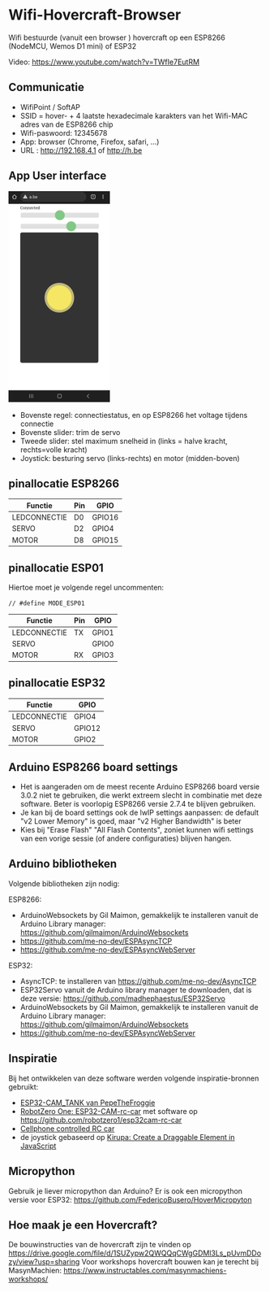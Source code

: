 # Wifi-Hovercraft-Browser
Wifi bestuurde (vanuit een browser ) hovercraft op een ESP8266 (NodeMCU, Wemos D1 mini) of ESP32

Video: https://www.youtube.com/watch?v=TWfIe7EutRM

## Communicatie
- WifiPoint / SoftAP
- SSID = hover- + 4 laatste hexadecimale karakters van het Wifi-MAC adres van de ESP8266 chip
- Wifi-paswoord: 12345678
- App: browser (Chrome, Firefox, safari, ...)
- URL : http://192.168.4.1 of http://h.be

## App User interface 
![Screenshot_browser_hovercraft.png](Screenshot_browser_hovercraft.png "Hover user interface")
- Bovenste regel: connectiestatus, en op ESP8266 het voltage tijdens connectie
- Bovenste slider: trim de servo
- Tweede slider: stel maximum snelheid in (links = halve kracht, rechts=volle kracht)
- Joystick: besturing servo (links-rechts) en motor (midden-boven)

## pinallocatie ESP8266
| Functie       | Pin | GPIO   |
| ------------- | --- | ------ |
| LEDCONNECTIE  | D0  | GPIO16 |
| SERVO         | D2  | GPIO4  |
| MOTOR         | D8  | GPIO15 |

## pinallocatie ESP01
Hiertoe moet je volgende regel uncommenten:
```
// #define MODE_ESP01
```

| Functie       | Pin | GPIO  |
| ------------- | --- | ----- |
| LEDCONNECTIE  | TX  | GPIO1 |
| SERVO         |     | GPIO0 |
| MOTOR         | RX  | GPIO3 |


## pinallocatie ESP32
| Functie       | GPIO   |
| ------------- | ------ |
| LEDCONNECTIE  | GPIO4  |
| SERVO         | GPIO12 |
| MOTOR         | GPIO2  |

## Arduino ESP8266 board settings
- Het is aangeraden om de meest recente Arduino ESP8266 board versie 3.0.2 niet te gebruiken, die werkt extreem slecht in combinatie met deze software. Beter is voorlopig ESP8266 versie 2.7.4 te blijven gebruiken.
- Je kan bij de board settings ook de lwIP settings aanpassen: de default "v2 Lower Memory" is goed, maar "v2 Higher Bandwidth" is beter
- Kies bij "Erase Flash" "All Flash Contents", zoniet kunnen wifi settings van een vorige sessie (of andere configuraties) blijven hangen.

## Arduino bibliotheken
Volgende bibliotheken zijn nodig:

ESP8266:
- ArduinoWebsockets by Gil Maimon, gemakkelijk te installeren vanuit de Arduino Library manager: https://github.com/gilmaimon/ArduinoWebsockets
- https://github.com/me-no-dev/ESPAsyncTCP
- https://github.com/me-no-dev/ESPAsyncWebServer

ESP32:
- AsyncTCP: te installeren van https://github.com/me-no-dev/AsyncTCP
- ESP32Servo vanuit de Arduino library manager te downloaden, dat is deze versie:  https://github.com/madhephaestus/ESP32Servo
- ArduinoWebsockets by Gil Maimon, gemakkelijk te installeren vanuit de Arduino Library manager: https://github.com/gilmaimon/ArduinoWebsockets
- https://github.com/me-no-dev/ESPAsyncWebServer

## Inspiratie
Bij het ontwikkelen van deze software werden volgende inspiratie-bronnen gebruikt: 
- [ESP32-CAM_TANK van PepeTheFroggie](https://github.com/PepeTheFroggie/ESP32CAM_RCTANK)
- [RobotZero One: ESP32-CAM-rc-car](https://robotzero.one/esp32-cam-rc-car/) met software op https://github.com/robotzero1/esp32cam-rc-car
- [Cellphone controlled RC car](https://github.com/neonious/lowjs_esp32_examples/tree/master/neonious_one/cellphone_controlled_rc_car) 
- de joystick gebaseerd op [Kirupa: Create a Draggable Element in JavaScript](https://www.kirupa.com/html5/drag.htm)

## Micropython
Gebruik je liever micropython dan Arduino? Er is ook een micropython versie voor ESP32: https://github.com/FedericoBusero/HoverMicropyton

## Hoe maak je een Hovercraft?
De bouwinstructies van de hovercraft zijn te vinden op https://drive.google.com/file/d/1SUZypw2QWQQqCWgGDMl3Ls_pUvmDDozy/view?usp=sharing 
Voor workshops hovercraft bouwen kan je terecht bij MasynMachien: https://www.instructables.com/masynmachiens-workshops/
